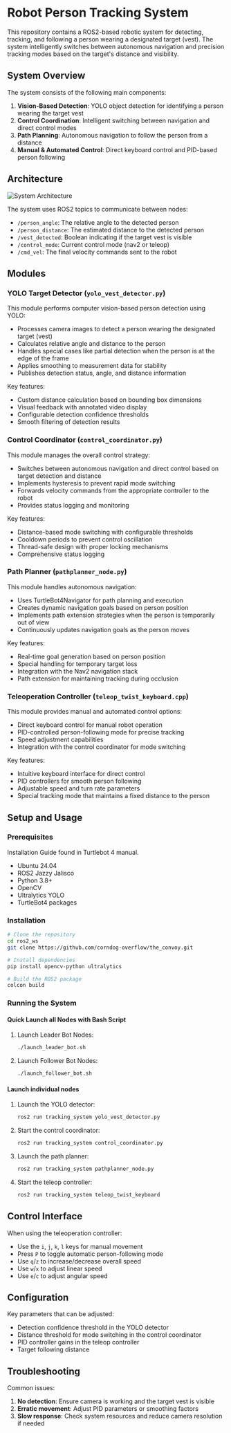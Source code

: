 # Robot Person Tracking System

This repository contains a ROS2-based robotic system for detecting, tracking, and following a person wearing a designated target (vest). The system intelligently switches between autonomous navigation and precision tracking modes based on the target's distance and visibility.

## System Overview

The system consists of the following main components:

1. **Vision-Based Detection**: YOLO object detection for identifying a person wearing the target vest
2. **Control Coordination**: Intelligent switching between navigation and direct control modes
3. **Path Planning**: Autonomous navigation to follow the person from a distance
4. **Manual & Automated Control**: Direct keyboard control and PID-based person following 

## Architecture

![System Architecture](https://example.com/architecture_diagram.png)

The system uses ROS2 topics to communicate between nodes:
- `/person_angle`: The relative angle to the detected person
- `/person_distance`: The estimated distance to the detected person
- `/vest_detected`: Boolean indicating if the target vest is visible
- `/control_mode`: Current control mode (nav2 or teleop)
- `/cmd_vel`: The final velocity commands sent to the robot

## Modules

### YOLO Target Detector (`yolo_vest_detector.py`)

This module performs computer vision-based person detection using YOLO:

- Processes camera images to detect a person wearing the designated target (vest)
- Calculates relative angle and distance to the person
- Handles special cases like partial detection when the person is at the edge of the frame
- Applies smoothing to measurement data for stability
- Publishes detection status, angle, and distance information

Key features:
- Custom distance calculation based on bounding box dimensions
- Visual feedback with annotated video display
- Configurable detection confidence thresholds
- Smooth filtering of detection results

### Control Coordinator (`control_coordinator.py`)

This module manages the overall control strategy:

- Switches between autonomous navigation and direct control based on target detection and distance
- Implements hysteresis to prevent rapid mode switching
- Forwards velocity commands from the appropriate controller to the robot
- Provides status logging and monitoring

Key features:
- Distance-based mode switching with configurable thresholds
- Cooldown periods to prevent control oscillation
- Thread-safe design with proper locking mechanisms
- Comprehensive status logging

### Path Planner (`pathplanner_node.py`)

This module handles autonomous navigation:

- Uses TurtleBot4Navigator for path planning and execution
- Creates dynamic navigation goals based on person position
- Implements path extension strategies when the person is temporarily out of view
- Continuously updates navigation goals as the person moves

Key features:
- Real-time goal generation based on person position
- Special handling for temporary target loss
- Integration with the Nav2 navigation stack
- Path extension for maintaining tracking during occlusion

### Teleoperation Controller (`teleop_twist_keyboard.cpp`)

This module provides manual and automated control options:

- Direct keyboard control for manual robot operation
- PID-controlled person-following mode for precise tracking
- Speed adjustment capabilities
- Integration with the control coordinator for mode switching

Key features:
- Intuitive keyboard interface for direct control
- PID controllers for smooth person following
- Adjustable speed and turn rate parameters
- Special tracking mode that maintains a fixed distance to the person

## Setup and Usage

### Prerequisites

Installation Guide found in Turtlebot 4 manual.

- Ubuntu 24.04
- ROS2 Jazzy Jalisco
- Python 3.8+
- OpenCV
- Ultralytics YOLO
- TurtleBot4 packages

### Installation

```bash
# Clone the repository
cd ros2_ws
git clone https://github.com/corndog-overflow/the_convoy.git

# Install dependencies
pip install opencv-python ultralytics

# Build the ROS2 package
colcon build
```

### Running the System

#### Quick Launch all Nodes with Bash Script
1. Launch Leader Bot Nodes:
    ``` bash 
    ./launch_leader_bot.sh
    ```

2. Launch Follower Bot Nodes:
    ```bash
    ./launch_follower_bot.sh
    ```

#### Launch individual nodes
1. Launch the YOLO detector:
    ```bash
    ros2 run tracking_system yolo_vest_detector.py
    ```

2. Start the control coordinator:
    ```bash
    ros2 run tracking_system control_coordinator.py
   ```

3. Launch the path planner:
    ```bash
    ros2 run tracking_system pathplanner_node.py
    ```

4. Start the teleop controller:
    ```bash
    ros2 run tracking_system teleop_twist_keyboard
    ```

## Control Interface

When using the teleoperation controller:

- Use the `i`, `j`, `k`, `l` keys for manual movement
- Press `P` to toggle automatic person-following mode
- Use `q`/`z` to increase/decrease overall speed
- Use `w`/`x` to adjust linear speed
- Use `e`/`c` to adjust angular speed

## Configuration

Key parameters that can be adjusted:

- Detection confidence threshold in the YOLO detector
- Distance threshold for mode switching in the control coordinator
- PID controller gains in the teleop controller
- Target following distance

## Troubleshooting

Common issues:

1. **No detection**: Ensure camera is working and the target vest is visible
2. **Erratic movement**: Adjust PID parameters or smoothing factors
3. **Slow response**: Check system resources and reduce camera resolution if needed
